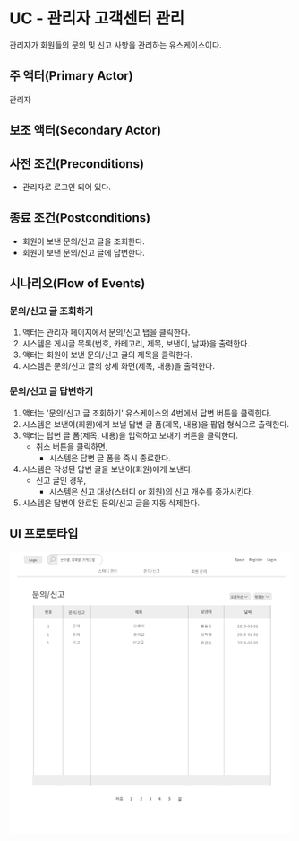 # UC - 관리자 고객센터 관리

관리자가 회원들의 문의 및 신고 사항을 관리하는 유스케이스이다.

## 주 액터(Primary Actor)

관리자

## 보조 액터(Secondary Actor)

## 사전 조건(Preconditions)

- 관리자로 로그인 되어 있다.

## 종료 조건(Postconditions)

- 회원이 보낸 문의/신고 글을 조회한다.
- 회원이 보낸 문의/신고 글에 답변한다.

## 시나리오(Flow of Events)

### 문의/신고 글 조회하기

1. 액터는 관리자 페이지에서 문의/신고 탭을 클릭한다.
2. 시스템은 게시글 목록(번호, 카테고리, 제목, 보낸이, 날짜)을 출력한다.
3. 액터는 회원이 보낸 문의/신고 글의 제목을 클릭한다.
4. 시스템은 문의/신고 글의 상세 화면(제목, 내용)을 출력한다.

### 문의/신고 글 답변하기

1. 액터는 '문의/신고 글 조회하기' 유스케이스의 4번에서 답변 버튼을 클릭한다.
2. 시스템은 보낸이(회원)에게 보낼 답변 글 폼(제목, 내용)을 팝업 형식으로 출력한다.
3. 액터는 답변 글 폼(제목, 내용)을 입력하고 보내기 버튼을 클릭한다.
    - 취소 버튼을 클릭하면,
        - 시스템은 답변 글 폼을 즉시 종료한다.
4. 시스템은 작성된 답변 글을 보낸이(회원)에게 보낸다.
    - 신고 글인 경우,
        - 시스템은 신고 대상(스터디 or 회원)의 신고 개수를 증가시킨다.
5. 시스템은 답변이 완료된 문의/신고 글을 자동 삭제한다.

## UI 프로토타입

![관리자페이지-문의](./images/관리자페이지-문의.png)
